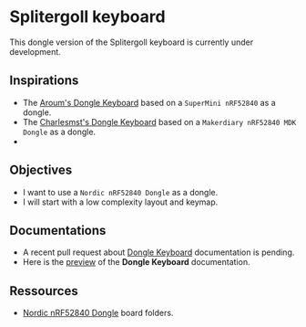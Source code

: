 # Splitergoll keyboard

This dongle version of the Splitergoll keyboard is currently under development.

## Inspirations

- The [Aroum's Dongle Keyboard](https://github.com/aroum/zmk-enki42-dongle) based on a `SuperMini nRF52840` as a dongle.
- The [Charlesmst's Dongle Keyboard](https://github.com/charlesmst/zmk-enki42-dongle) based on a `Makerdiary nRF52840 MDK Dongle` as a dongle.
- 

## Objectives

- I want to use a `Nordic nRF52840 Dongle` as a dongle.
- I will start with a low complexity layout and keymap.

## Documentations

- A recent pull request about [Dongle Keyboard](https://github.com/zmkfirmware/zmk/pull/2401) documentation is pending.
- Here is the [preview](https://deploy-preview-2401--zmk.netlify.app/docs/features/dongle) of the **Dongle Keyboard** documentation.

## Ressources

- [Nordic nRF52840 Dongle](https://github.com/wdtamagi/slice-zmk/tree/v20220204-dactyl/app/boards/arm/nordic_nrf52840_dongle_official) board folders.
